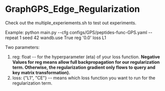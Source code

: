 # GraphGPS_Edge_Regularization

Check out the multiple_experiements.sh to test out experiments. 

Example: 
python main.py --cfg configs/GPS/peptides-func-GPS.yaml  --repeat 1  seed 42  wandb.use True reg '0.0' loss L1

Two parameters:
1. reg: float -- for the hyperparameter (eta) of your loss function. $\textbf{Negative Values for reg means allow full backpropagation for our regularization term. Otherwise, the regularization gradient only flows to query and key matrix transformation).}$
2. loss: {"L1", "CE"} -- means which loss function you want to run for the regularization term. 
